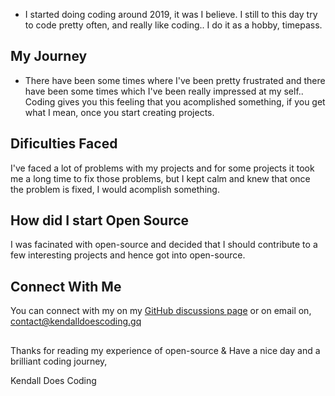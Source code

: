 - I started doing coding around 2019, it was I believe. I still to this day try to code pretty often, and really like coding.. I do it as a hobby, timepass.

## My Journey
- There have been some times where I've been pretty frustrated and there have been some times which I've been really impressed at my self.. Coding gives you this feeling that you acomplished something, if you get what I mean, once you start creating projects.

## Dificulties Faced
I've faced a lot of problems with my projects and for some projects it took me a long time to fix those problems, but I kept calm and knew that once the problem is fixed, I would acomplish something.

## How did I start Open Source
I was facinated with open-source and decided that I should contribute to a few interesting projects and hence got into open-source.

## Connect With Me
You can connect with my on my [GitHub discussions page](https://github.com/KendallDoesCoding/KendallDoesCoding/discussions) or on email on, contact@kendalldoescoding.gq

## 
Thanks for reading my experience of open-source & Have a nice day and a brilliant coding journey,

Kendall Does Coding
